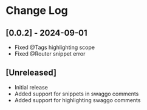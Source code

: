 # Change Log


## [0.0.2] - 2024-09-01

- Fixed @Tags highlighting scope
- Fixed @Router snippet error

## [Unreleased]

- Initial release
- Added support for snippets in swaggo comments
- Added support for highlighting swaggo comments
